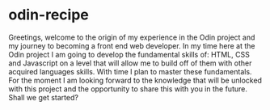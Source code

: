 # odin-recipe

Greetings, welcome to the origin of my experience in the Odin project and my journey to becoming a front end web developer. In my time here at the Odin project I am going to develop the fundamental skills of: HTML, CSS and Javascript on a level that will allow me to build off of them with other acquired languages skills. With time I plan to master these fundamentals. For the moment I am looking forward to the knowledge that will be unlocked with this project and the opportunity to share this with you in the future. Shall we get started?